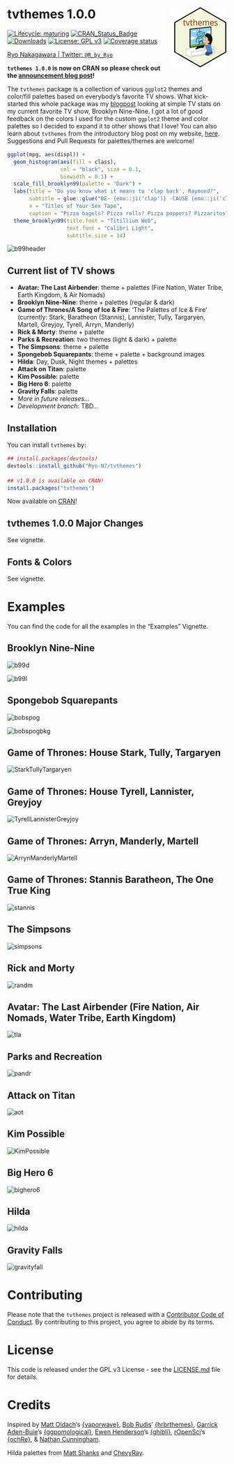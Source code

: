 
<!-- README.md is generated from README.Rmd. Please edit that file -->

# tvthemes 1.0.0 <img src="man/figures/logo.png" align="right" style="padding-left:10px;background-color:white;" />

<!-- badges: start -->

[![Lifecycle:
maturing](https://img.shields.io/badge/lifecycle-maturing-blue.svg)](https://www.tidyverse.org/lifecycle/#maturing)
[![CRAN\_Status\_Badge](http://www.r-pkg.org/badges/version/tvthemes)](https://CRAN.R-project.org/package=tvthemes)
[![Downloads](http://cranlogs.r-pkg.org/badges/tvthemes)](https://cran.r-project.org/package=tvthemes)
[![License: GPL
v3](https://img.shields.io/badge/License-GPLv3-blue.svg)](https://www.gnu.org/licenses/gpl-3.0)
[![Coverage
status](https://codecov.io/gh/Ryo-N7/tvthemes/branch/master/graph/badge.svg)](https://codecov.io/gh/Ryo-N7/tvthemes?branch=master/)
<!-- badges: end -->

[Ryo Nakagawara | Twitter: `@R_by_Ryo`](https://twitter.com/R_by_Ryo/)

**`tvthemes 1.0.0` is now on CRAN so please check out the [announcement
blog
post](https://ryo-n7.github.io/2019-09-06-tvthemes-CRAN-announcement/)\!**

The `tvthemes` package is a collection of various `ggplot2` themes and
color/fill palettes based on everybody’s favorite TV shows. What
kick-started this whole package was my
[blogpost](https://ryo-n7.github.io/2019-02-15-visualize-brooklyn-nine-nine/)
looking at simple TV stats on my current favorite TV show, Brooklyn
Nine-Nine. I got a lot of good feedback on the colors I used for the
custom `ggplot2` theme and color palettes so I decided to expand it to
other shows that I love\! You can also learn about `tvthemes` from the
introductory blog post on my website,
[here](https://ryo-n7.github.io/2019-05-16-introducing-tvthemes-package/).
Suggestions and Pull Requests for palettes/themes are welcome\!

``` r
ggplot(mpg, aes(displ)) +
  geom_histogram(aes(fill = class), 
                 col = "black", size = 0.1,
                 binwidth = 0.1) +
  scale_fill_brooklyn99(palette = "Dark") +
  labs(title = "Do you know what it means to 'clap back', Raymond?",
       subtitle = glue::glue("BE- {emo::ji('clap')} -CAUSE {emo::ji('clap')} I {emo::ji('clap')} DO {emo::ji('clap')} !"),
       x = "Titles of Your Sex Tape",
       caption = "Pizza bagels? Pizza rolls? Pizza poppers? Pizzaritos? Pizza pockets?") +
  theme_brooklyn99(title.font = "Titillium Web",
                   text.font = "Calibri Light",
                   subtitle.size = 14)
```

![b99header](https://i.imgur.com/SjxWFXd.png)

## Current list of TV shows

  - **Avatar: The Last Airbender**: theme + palettes (Fire Nation, Water
    Tribe, Earth Kingdom, & Air Nomads)
  - **Brooklyn Nine-Nine**: theme + palettes (regular & dark)
  - **Game of Thrones/A Song of Ice & Fire**: ‘The Palettes of Ice &
    Fire’ (currently: Stark, Baratheon (Stannis), Lannister, Tully,
    Targaryen, Martell, Greyjoy, Tyrell, Arryn, Manderly)
  - **Rick & Morty**: theme + palette
  - **Parks & Recreation**: two themes (light & dark) + palette
  - **The Simpsons**: theme + palette
  - **Spongebob Squarepants**: theme + palette + background images
  - **Hilda**: Day, Dusk, Night themes + palettes
  - **Attack on Titan**: palette
  - **Kim Possible**: palette
  - **Big Hero 6**: palette
  - **Gravity Falls**: palette
  - *More in future releases…*
  - *Development branch*: TBD…

## Installation

You can install `tvthemes` by:

``` r
## install.packages(devtools)
devtools::install_github("Ryo-N7/tvthemes")

## v1.0.0 is available on CRAN!
install.packages("tvthemes")
```

Now available on [CRAN](https://CRAN.R-project.org/package=tvthemes)\!

## tvthemes 1.0.0 Major Changes

See vignette.

## Fonts & Colors

See vignette.

# Examples

You can find the code for all the examples in the “Examples”
Vignette.

## Brooklyn Nine-Nine

![b99d](https://i.imgur.com/SjxWFXd.png)

![b99l](https://i.imgur.com/OHWQn2q.png)

## Spongebob Squarepants

![bobspog](https://i.imgur.com/cVHEADt.png)

![bobspogbkg](https://i.imgur.com/kpwgeRA.png)

## Game of Thrones: House Stark, Tully, Targaryen

![StarkTullyTargaryen](https://i.imgur.com/TRYevg9.png)

## Game of Thrones: House Tyrell, Lannister, Greyjoy

![TyrellLannisterGreyjoy](https://i.imgur.com/NUjriiF.png)

## Game of Thrones: Arryn, Manderly, Martell

![ArrynManderlyMartell](https://i.imgur.com/WfieMDW.png)

## Game of Thrones: Stannis Baratheon, The One True King

![stannis](https://i.imgur.com/GuCuzyr.png)

## The Simpsons

![simpsons](https://i.imgur.com/DFHVlJS.png)

## Rick and Morty

![randm](https://i.imgur.com/YB7xSoe.png)

## Avatar: The Last Airbender (Fire Nation, Air Nomads, Water Tribe, Earth Kingdom)

![tla](https://i.imgur.com/JA4hEbJ.png)

## Parks and Recreation

![pandr](https://i.imgur.com/9641myM.png)

## Attack on Titan

![aot](https://i.imgur.com/BsLsWPX.png)

## Kim Possible

![KimPossible](https://i.imgur.com/2p9Jf8o.png)

## Big Hero 6

![bighero6](https://i.imgur.com/ww197w4.png)

## Hilda

![hilda](https://i.imgur.com/J9uv7hV.png)

## Gravity Falls

![gravityfall](https://i.imgur.com/Gl83AXz.png)

# Contributing

Please note that the `tvthemes` project is released with a [Contributor
Code of
Conduct](https://github.com/Ryo-N7/tvthemes/blob/master/CODE_OF_CONDUCT.md).
By contributing to this project, you agree to abide by its terms.

# License

This code is released under the GPL v3 License - see the
[LICENSE.md](https://github.com/Ryo-N7/tvthemes/blob/master/LICENSE.md)
file for details.

# Credits

Inspired by [Matt Oldach](https://twitter.com/MattOldach/)‘s
[{vaporwave}](https://github.com/moldach/vapoRwave/), [Bob
Rudis](https://twitter.com/hrbrmstr/)’
[{hrbrthemes}](https://github.com/hrbrmstr/hrbrthemes/), [Garrick
Aden-Buie](https://twitter.com/grrrck/)’s
[{ggpomological}](https://github.com/gadenbuie/ggpomological/), [Ewen
Henderson](https://twitter.com/ewen_/)’s
[{ghibli}](https://github.com/ewenme/ghibli/),
[rOpenSci](https://github.com/ropenscilabs/)’s
[{ochRe}](https://github.com/ropenscilabs/ochRe/), & [Nathan
Cunningham](http://www.nathancunn.com/2017-07-16-simpsons-characters/).

Hilda palettes from [Matt
Shanks](http://www.mattshanks.com.au/colour-palette-reference-hilda/)
and [ChevyRay](https://pbs.twimg.com/media/DoeR9edWwAMG2hW.png).
